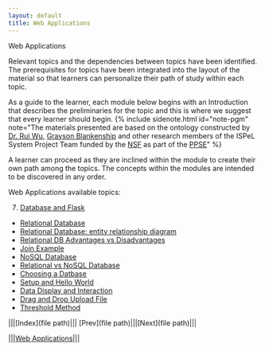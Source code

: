 ```yaml
---
layout: default
title: Web Applications
---
```

<span class="newthought">Web Applications</span>


Relevant topics and the dependencies between topics have been identified. The prerequisites for topics have been integrated into the layout of the material so that learners can personalize their path of study within each topic.  

As a guide to the learner, each module below begins with an Introduction that describes the preliminaries for the topic and this is where we suggest that every learner should begin.  {% include sidenote.html id="note-pgm" note="The materials presented are based on the ontology constructed by [Dr. Rui Wu](http://www.cs.ecu.edu/wu/),  [Grayson Blankenship]() and other research members of the ISPeL System Project Team funded by the [NSF](https://www.nsf.gov) as part of the [PPSE](https://ppse.ecu.edu/)" %}


A learner can proceed as they are inclined within the module to create their own path among the topics.   The concepts within the modules are intended to be discovered in any order.  


Web Applications available topics: 

7. [Database and Flask](part1/)
- [Relational Database](part1/#relational-database)
- [Relational Database: entity relationship diagram](part1/#relational-database-entity-relationship-diagram)
- [Relational DB Advantages vs Disadvantages](part2/#relational-db-advantages-vs-disadvantages)
- [Join Example](part2/#relational-db-join-example)
- [NoSQL Database](part2/#nosql-database)
- [Relational vs NoSQL Database](part2/#relational-vs-nosql-database)
- [Choosing a Datbase](part3/#which-database)
- [Setup and Hello World](part3/#setup-and-hello-world)
- [Data Display and Interaction](part3/#data-display-and-interaction)
- [Drag and Drop Upload File](part4/#how-to-drag-and-drop-to-upload-a-file)
- [Threshold Method](part4/#streshold-method)


<script src="http://d3js.org/d3.v3.min.js"></script>
<script src="script/ontology.js"></script>

<!-- <div id="ontology_div"></div> -->
<!-- <div></div> -->
<body></body>



|||[Index](file path)||| [Prev](file path)|||[Next](file path)|||

|||[Web Applications](../)|||

